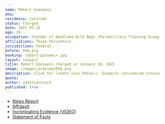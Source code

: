 ```yaml
---
name: Robert Gieswein
aka:
residence: Colorado
status: Charged
date: 2021-01-16
age: 24
occupation: Founder of Woodland Wild Dogs (Paramilitary Training Group)
affiliations: Three Percenters
jurisdiction: Federal
before: 058.png
booking: robert-gieswein.jpg
layout: suspect
title: Robert Gieswein charged on January 16, 2021
image: /images/preview/058.png
description: Click for latest case details. Suspects considered innocent until proven guilty.
quote:
author: seditiontrack
published: true
---
```


- [News Report](https://www.denverpost.com/2021/01/18/colorado-us-capitol-riot-robert-gieswein/)
- [Affidavit](https://extremism.gwu.edu/sites/g/files/zaxdzs2191/f/Robert%20Gieswein%20Affidavit%20in%20Support%20of%20Criminal%20Complaint%20and%20Arrest%20Warrant.pdf)
- [Incriminating Evidence (VIDEO)](https://twitter.com/Cleavon_MD/status/1352172510603689991?s=20)
- [Statement of Facts](https://www.justice.gov/opa/page/file/1360831/download)